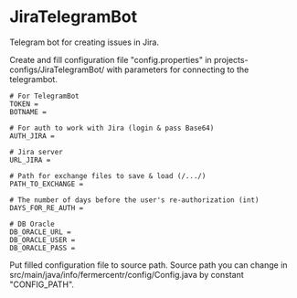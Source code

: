 # JiraTelegramBot

Telegram bot for creating issues in Jira.

Create and fill configuration file "config.properties" in projects-configs/JiraTelegramBot/ with parameters for connecting to the telegrambot.

``` 
# For TelegramBot
TOKEN = 
BOTNAME =

# For auth to work with Jira (login & pass Base64)
AUTH_JIRA = 

# Jira server
URL_JIRA = 

# Path for exchange files to save & load (/.../)
PATH_TO_EXCHANGE = 

# The number of days before the user's re-authorization (int)
DAYS_FOR_RE_AUTH = 

# DB Oracle
DB_ORACLE_URL = 
DB_ORACLE_USER = 
DB_ORACLE_PASS = 

``` 

Put filled configuration file to source path. Source path you can change in src/main/java/info/fermercentr/config/Config.java by constant "CONFIG_PATH".
